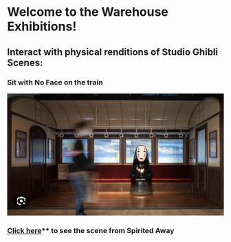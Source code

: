 # Welcome to the Warehouse Exhibitions!

## Interact with physical renditions of Studio Ghibli Scenes:

### Sit with No Face on the train
![No Face Park](park-noface.png)
<br>
### [Click here]()** to see the scene from Spirited Away

